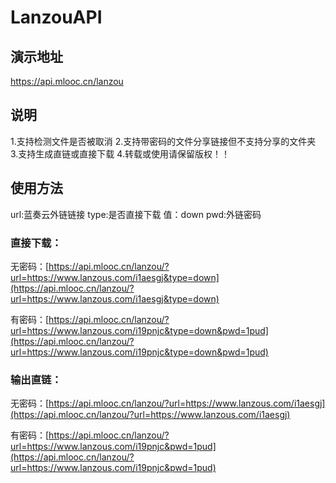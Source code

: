 # LanzouAPI

## 演示地址

https://api.mlooc.cn/lanzou

## 说明
1.支持检测文件是否被取消
2.支持带密码的文件分享链接但不支持分享的文件夹
3.支持生成直链或直接下载
4.转载或使用请保留版权！！


## 使用方法

url:蓝奏云外链链接
type:是否直接下载 值：down
pwd:外链密码

### 直接下载：
无密码：[https://api.mlooc.cn/lanzou/?url=https://www.lanzous.com/i1aesgj&type=down](https://api.mlooc.cn/lanzou/?url=https://www.lanzous.com/i1aesgj&type=down)

有密码：[https://api.mlooc.cn/lanzou/?url=https://www.lanzous.com/i19pnjc&type=down&pwd=1pud](https://api.mlooc.cn/lanzou/?url=https://www.lanzous.com/i19pnjc&type=down&pwd=1pud)


### 输出直链：
无密码：[https://api.mlooc.cn/lanzou/?url=https://www.lanzous.com/i1aesgj](https://api.mlooc.cn/lanzou/?url=https://www.lanzous.com/i1aesgj)

有密码：[https://api.mlooc.cn/lanzou/?url=https://www.lanzous.com/i19pnjc&pwd=1pud](https://api.mlooc.cn/lanzou/?url=https://www.lanzous.com/i19pnjc&pwd=1pud)